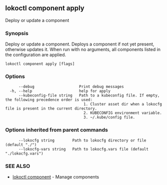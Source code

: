 ## lokoctl component apply

Deploy or update a component

### Synopsis

Deploy or update a component.
Deploys a component if not yet present, otherwise updates it.
When run with no arguments, all components listed in the configuration are applied.

```
lokoctl component apply [flags]
```

### Options

```
      --debug                    Print debug messages
  -h, --help                     help for apply
      --kubeconfig-file string   Path to a kubeconfig file. If empty, the following precedence order is used:
                                   1. Cluster asset dir when a lokocfg file is present in the current directory.
                                   2. KUBECONFIG environment variable.
                                   3. ~/.kube/config file.
```

### Options inherited from parent commands

```
      --lokocfg string        Path to lokocfg directory or file (default "./")
      --lokocfg-vars string   Path to lokocfg.vars file (default "./lokocfg.vars")
```

### SEE ALSO

* [lokoctl component](lokoctl_component.md)	 - Manage components


